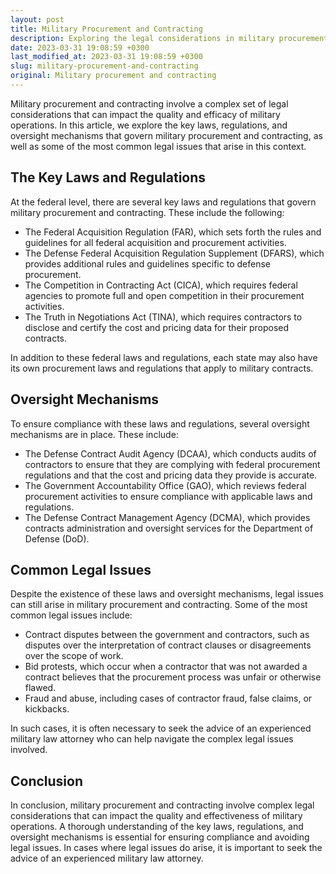 ```yaml
---
layout: post
title: Military Procurement and Contracting
description: Exploring the legal considerations in military procurement and contracting, including the key laws, regulations, and oversight mechanisms.
date: 2023-03-31 19:08:59 +0300
last_modified_at: 2023-03-31 19:08:59 +0300
slug: military-procurement-and-contracting
original: Military procurement and contracting
---
```

Military procurement and contracting involve a complex set of legal considerations that can impact the quality and efficacy of military operations. In this article, we explore the key laws, regulations, and oversight mechanisms that govern military procurement and contracting, as well as some of the most common legal issues that arise in this context.

## The Key Laws and Regulations

At the federal level, there are several key laws and regulations that govern military procurement and contracting. These include the following:

- The Federal Acquisition Regulation (FAR), which sets forth the rules and guidelines for all federal acquisition and procurement activities.
- The Defense Federal Acquisition Regulation Supplement (DFARS), which provides additional rules and guidelines specific to defense procurement.
- The Competition in Contracting Act (CICA), which requires federal agencies to promote full and open competition in their procurement activities.
- The Truth in Negotiations Act (TINA), which requires contractors to disclose and certify the cost and pricing data for their proposed contracts.

In addition to these federal laws and regulations, each state may also have its own procurement laws and regulations that apply to military contracts.

## Oversight Mechanisms 

To ensure compliance with these laws and regulations, several oversight mechanisms are in place. These include:

- The Defense Contract Audit Agency (DCAA), which conducts audits of contractors to ensure that they are complying with federal procurement regulations and that the cost and pricing data they provide is accurate.
- The Government Accountability Office (GAO), which reviews federal procurement activities to ensure compliance with applicable laws and regulations.
- The Defense Contract Management Agency (DCMA), which provides contracts administration and oversight services for the Department of Defense (DoD).

## Common Legal Issues 

Despite the existence of these laws and oversight mechanisms, legal issues can still arise in military procurement and contracting. Some of the most common legal issues include:

- Contract disputes between the government and contractors, such as disputes over the interpretation of contract clauses or disagreements over the scope of work.
- Bid protests, which occur when a contractor that was not awarded a contract believes that the procurement process was unfair or otherwise flawed. 
- Fraud and abuse, including cases of contractor fraud, false claims, or kickbacks.

In such cases, it is often necessary to seek the advice of an experienced military law attorney who can help navigate the complex legal issues involved.

## Conclusion 

In conclusion, military procurement and contracting involve complex legal considerations that can impact the quality and effectiveness of military operations. A thorough understanding of the key laws, regulations, and oversight mechanisms is essential for ensuring compliance and avoiding legal issues. In cases where legal issues do arise, it is important to seek the advice of an experienced military law attorney.